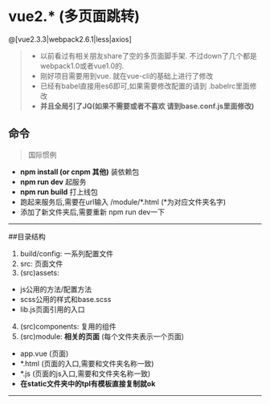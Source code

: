 # vue2.*  (多页面跳转)

 @[vue2.3.3|webpack2.6.1|less|axios]

>- 以前看过有相关朋友share了空的多页面脚手架. 不过down了几个都是webpack1.0或者vue1.0的.
>- 刚好项目需要用到vue. 就在vue-cli的基础上进行了修改
>- 已经有babel直接用es6即可,如果需要修改配置的请到 .babelrc里面修改
>- **并且全局引了JQ(如果不需要或者不喜欢 请到base.conf.js里面修改)**

## 命令
>国际惯例

- **npm install (or cnpm 其他)** 装依赖包
- **npm run dev** 起服务
- **npm run build** 打上线包
- 跑起来服务后,需要在url输入 /module/*.html (*为对应文件夹名字)
- 添加了新文件夹后,需要重新 npm run dev一下

---

##目录结构
1. build/config: 一系列配置文件
2. src: 页面文件
3. (src)assets: 
- js公用的方法/配置方法
- scss公用的样式和base.scss
- lib.js页面引用的入口
4. (src)components: 复用的组件
5. (src)module: **相关的页面** (每个文件夹表示一个页面)
- app.vue (页面)
- *.html (页面的入口,需要和文件夹名称一致)
- *.js (页面的js入口,需要和文件夹名称一致)
- **在static文件夹中的tpl有模板直接复制就ok**

---

